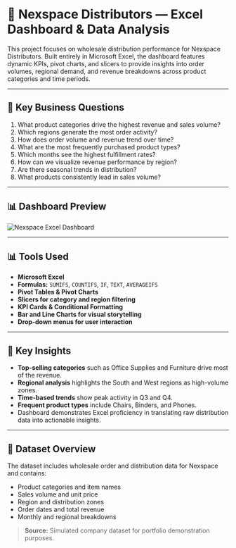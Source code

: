 # 🚚 Nexspace Distributors — Excel Dashboard & Data Analysis

This project focuses on wholesale distribution performance for Nexspace Distributors. Built entirely in Microsoft Excel, the dashboard features dynamic KPIs, pivot charts, and slicers to provide insights into order volumes, regional demand, and revenue breakdowns across product categories and time periods.

---

## 🧠 Key Business Questions

1. What product categories drive the highest revenue and sales volume?  
2. Which regions generate the most order activity?  
3. How does order volume and revenue trend over time?  
4. What are the most frequently purchased product types?  
5. Which months see the highest fulfillment rates?  
6. How can we visualize revenue performance by region?  
7. Are there seasonal trends in distribution?  
8. What products consistently lead in sales volume?

---

## 📊 Dashboard Preview

![Nexspace Excel Dashboard](Nexspace-Dashboard-1.png)

---

## 📊 Tools Used

- **Microsoft Excel**  
- **Formulas:** `SUMIFS`, `COUNTIFS`, `IF`, `TEXT`, `AVERAGEIFS`  
- **Pivot Tables & Pivot Charts**  
- **Slicers for category and region filtering**  
- **KPI Cards & Conditional Formatting**  
- **Bar and Line Charts for visual storytelling**  
- **Drop-down menus for user interaction**  

---

## 📌 Key Insights

- **Top-selling categories** such as Office Supplies and Furniture drive most of the revenue.  
- **Regional analysis** highlights the South and West regions as high-volume zones.  
- **Time-based trends** show peak activity in Q3 and Q4.  
- **Frequent product types** include Chairs, Binders, and Phones.  
- Dashboard demonstrates Excel proficiency in translating raw distribution data into actionable insights.

---

## 📂 Dataset Overview

The dataset includes wholesale order and distribution data for Nexspace and contains:

- Product categories and item names  
- Sales volume and unit price  
- Region and distribution zones  
- Order dates and total revenue  
- Monthly and regional breakdowns  

> **Source:** Simulated company dataset for portfolio demonstration purposes.
